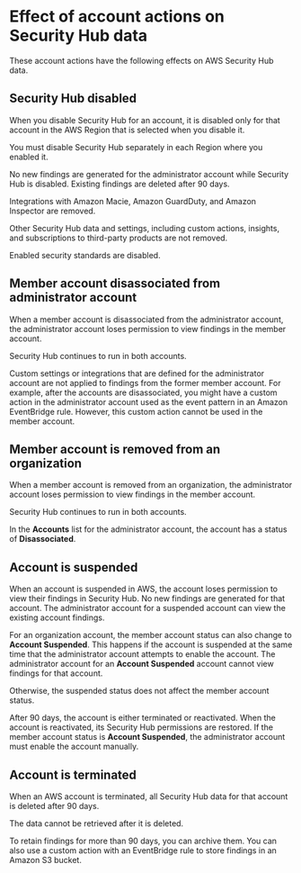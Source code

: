 # Effect of account actions on Security Hub data<a name="securityhub-data-retention"></a>

These account actions have the following effects on AWS Security Hub data\.

## Security Hub disabled<a name="securityhub-effects-disable-securityhub"></a>

When you disable Security Hub for an account, it is disabled only for that account in the AWS Region that is selected when you disable it\.

You must disable Security Hub separately in each Region where you enabled it\.

No new findings are generated for the administrator account while Security Hub is disabled\. Existing findings are deleted after 90 days\.

Integrations with Amazon Macie, Amazon GuardDuty, and Amazon Inspector are removed\.

Other Security Hub data and settings, including custom actions, insights, and subscriptions to third\-party products are not removed\.

Enabled security standards are disabled\.

## Member account disassociated from administrator account<a name="securityhub-effects-member-disassociation"></a>

When a member account is disassociated from the administrator account, the administrator account loses permission to view findings in the member account\.

Security Hub continues to run in both accounts\.

Custom settings or integrations that are defined for the administrator account are not applied to findings from the former member account\. For example, after the accounts are disassociated, you might have a custom action in the administrator account used as the event pattern in an Amazon EventBridge rule\. However, this custom action cannot be used in the member account\.

## Member account is removed from an organization<a name="securityhub-effects-member-leaves-org"></a>

When a member account is removed from an organization, the administrator account loses permission to view findings in the member account\.

Security Hub continues to run in both accounts\.

In the **Accounts** list for the administrator account, the account has a status of **Disassociated**\.

## Account is suspended<a name="securityhub-effects-account-suspended"></a>

When an account is suspended in AWS, the account loses permission to view their findings in Security Hub\. No new findings are generated for that account\. The administrator account for a suspended account can view the existing account findings\.

For an organization account, the member account status can also change to **Account Suspended**\. This happens if the account is suspended at the same time that the administrator account attempts to enable the account\. The administrator account for an **Account Suspended** account cannot view findings for that account\.

Otherwise, the suspended status does not affect the member account status\.

After 90 days, the account is either terminated or reactivated\. When the account is reactivated, its Security Hub permissions are restored\. If the member account status is **Account Suspended**, the administrator account must enable the account manually\.

## Account is terminated<a name="securityhub-effects-account-deletion"></a>

When an AWS account is terminated, all Security Hub data for that account is deleted after 90 days\.

The data cannot be retrieved after it is deleted\.

To retain findings for more than 90 days, you can archive them\. You can also use a custom action with an EventBridge rule to store findings in an Amazon S3 bucket\.